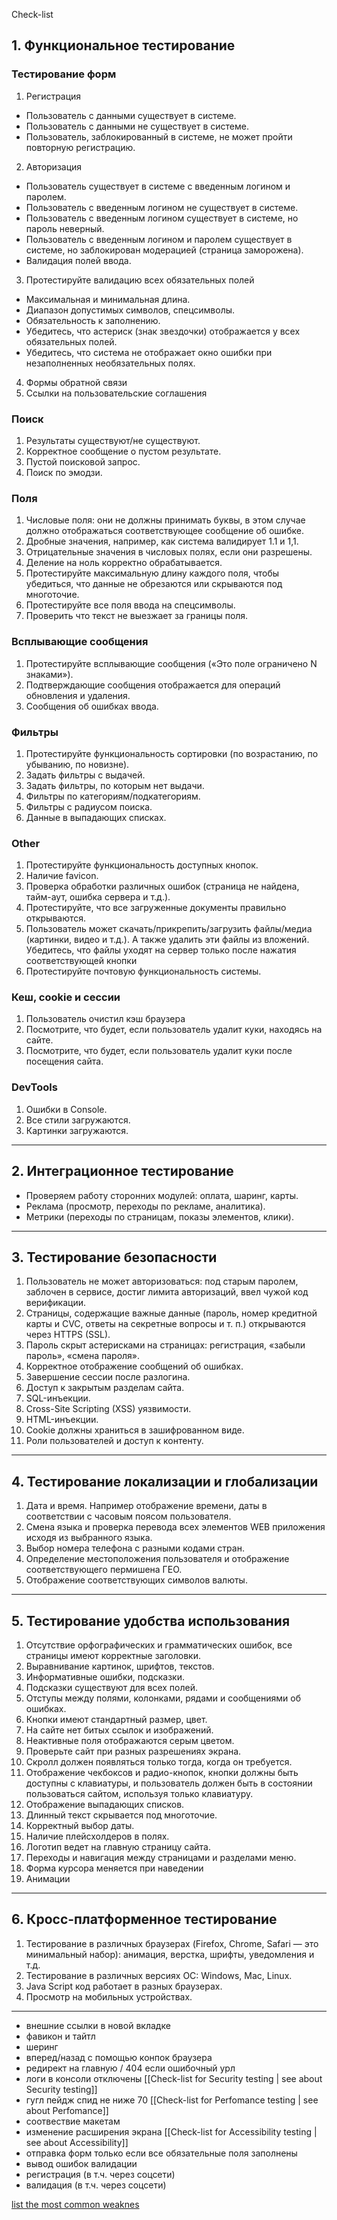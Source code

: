 Check-list
## 1. Функциональное тестирование

### Тестирование форм

1. Регистрация

- Пользователь с данными существует в системе.
- Пользователь с данными не существует в системе.
- Пользователь, заблокированный в системе, не может пройти повторную регистрацию.

2. Авторизация

- Пользователь существует в системе с введенным логином и паролем.
- Пользователь с введенным логином не существует в системе.
- Пользователь с введенным логином существует в системе, но пароль неверный.
- Пользователь с введенным логином и паролем существует в системе, но заблокирован модерацией (страница заморожена).
- Валидация полей ввода.

3. Протестируйте валидацию всех обязательных полей

- Максимальная и минимальная длина.
- Диапазон допустимых символов, спецсимволы.
- Обязательность к заполнению.
- Убедитесь, что астериск (знак звездочки) отображается у всех обязательных полей.
- Убедитесь, что система не отображает окно ошибки при незаполненных необязательных полях.

4. Формы обратной связи
5. Ссылки на пользовательские соглашения

### Поиск

1. Результаты существуют/не существуют.
2. Корректное сообщение о пустом результате.
3. Пустой поисковой запрос.
4. Поиск по эмодзи.

### Поля

1. Числовые поля: они не должны принимать буквы, в этом случае должно отображаться соответствующее сообщение об ошибке.
2. Дробные значения, например, как система валидирует 1.1 и 1,1.
3. Отрицательные значения в числовых полях, если они разрешены.
4. Деление на ноль корректно обрабатывается.
5. Протестируйте максимальную длину каждого поля, чтобы убедиться, что данные не обрезаются или скрываются под многоточие.
6. Протестируйте все поля ввода на спецсимволы.
7. Проверить что текст не выезжает за границы поля.

### Всплывающие сообщения

1. Протестируйте всплывающие сообщения («Это поле ограничено N знаками»).
2. Подтверждающие сообщения отображается для операций обновления и удаления.
3. Сообщения об ошибках ввода.

### Фильтры

1. Протестируйте функциональность сортировки (по возрастанию, по убыванию, по новизне).
2. Задать фильтры с выдачей.
3. Задать фильтры, по которым нет выдачи.
4. Фильтры по категориям/подкатегориям.
5. Фильтры с радиусом поиска.
6. Данные в выпадающих списках.

### Other

1. Протестируйте функциональность доступных кнопок.
2. Наличие favicon.
3. Проверка обработки различных ошибок (страница не найдена, тайм-аут, ошибка сервера и т.д.).
4. Протестируйте, что все загруженные документы правильно открываются.
5. Пользователь может скачать/прикрепить/загрузить файлы/медиа (картинки, видео и т.д.). А также удалить эти файлы из вложений. Убедитесь, что файлы уходят на сервер только после нажатия соответствующей кнопки
6. Протестируйте почтовую функциональность системы.

### Кеш, cookie и сессии

1. Пользователь очистил кэш браузера
2. Посмотрите, что будет, если пользователь удалит куки, находясь на сайте.
3. Посмотрите, что будет, если пользователь удалит куки после посещения сайта.

### DevTools

1. Ошибки в Console.
2. Все стили загружаются.
3. Картинки загружаются.

---

## 2. Интеграционное тестирование

- Проверяем работу сторонних модулей: оплата, шаринг, карты.
- Реклама (просмотр, переходы по рекламе, аналитика).
- Метрики (переходы по страницам, показы элементов, клики).

---

## 3. Тестирование безопасности

1. Пользователь не может авторизоваться: под старым паролем, заблочен в сервисе, достиг лимита авторизаций, ввел чужой код верификации.
2. Страницы, содержащие важные данные (пароль, номер кредитной карты и CVC, ответы на секретные вопросы и т. п.) открываются через HTTPS (SSL).
3. Пароль скрыт астерисками на страницах: регистрация, «забыли пароль», «смена пароля».
4. Корректное отображение сообщений об ошибках.
5. Завершение сесcии после разлогина.
6. Доступ к закрытым разделам сайта.
7. SQL-инъекции.
8. Cross-Site Scripting (XSS) уязвимости.
9. HTML-инъекции.
10. Cookie должны храниться в зашифрованном виде.
11. Роли пользователей и доступ к контенту.

---

## 4. Тестирование локализации и глобализации

1. Дата и время. Например отображение времени, даты в соответствии с часовым поясом пользователя.
2. Смена языка и проверка перевода всех элементов WEB приложения исходя из выбранного языка.
3. Выбор номера телефона с разными кодами стран.
4. Определение местоположения пользователя и отображение соответствующего пермишена ГЕО.
5. Отображение соответствующих символов валюты.

---

## 5. Тестирование удобства использования

1. Отсутствие орфографических и грамматических ошибок, все страницы имеют корректные заголовки.
2. Выравнивание картинок, шрифтов, текстов.
3. Информативные ошибки, подсказки.
4. Подсказки существуют для всех полей.
5. Отступы между полями, колонками, рядами и сообщениями об ошибках.
6. Кнопки имеют стандартный размер, цвет.
7. На сайте нет битых ссылок и изображений.
8. Неактивные поля отображаются серым цветом.
9. Проверьте сайт при разных разрешениях экрана.
10. Скролл должен появляться только тогда, когда он требуется.
11. Отображение чекбоксов и радио-кнопок, кнопки должны быть доступны с клавиатуры, и пользователь должен быть в состоянии пользоваться сайтом, используя только клавиатуру.
12. Отображение выпадающих списков.
13. Длинный текст скрывается под многоточие.
14. Корректный выбор даты.
15. Наличие плейсхолдеров в полях.
16. Логотип ведет на главную страницу сайта.
17. Переходы и навигация между страницами и разделами меню.
18. Форма курсора меняется при наведении
19. Анимации

---

## 6. Кросс-платформенное тестирование

1. Тестирование в различных браузерах (Firefox, Chrome, Safari — это минимальный набор): анимация, верстка, шрифты, уведомления и т.д.
2. Тестирование в различных версиях ОС: Windows, Mac, Linux.
3. Java Script код работает в разных браузерах.
4. Просмотр на мобильных устройствах.

---

- внешние ссылки в новой вкладке
- фавикон и тайтл
- шеринг
- вперед/назад с помощью конпок браузера
- редирект на главную / 404 если ошибочный урл
- логи в консоли отключены [[Check-list for Security testing | see about Security testing]]
- гугл пейдж спид не ниже 70 [[Check-list for Perfomance testing | see about Perfomance]]
- соотвествие макетам
- изменение расширения экрана [[Check-list for Accessibility testing | see about Accessibility]]
- отправка форм только если все обязательные поля заполнены
- вывод ошибок валидации
- регистрация (в т.ч. через соцсети)
- валидация (в т.ч. через соцсети)

[list the most common weaknes](https://cwe.mitre.org/ "https://cwe.mitre.org/")